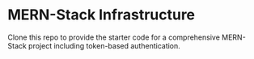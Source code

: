 # MERN-Stack Infrastructure

Clone this repo to provide the starter code for a comprehensive MERN-Stack project including token-based authentication.

